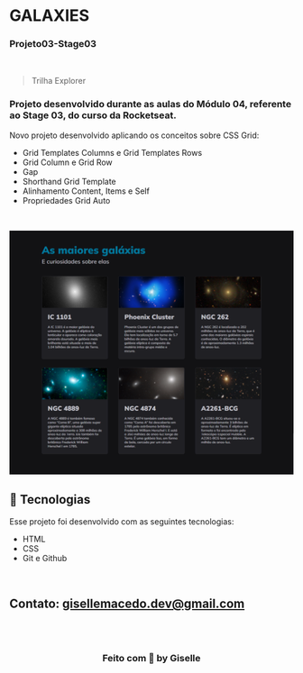 # GALAXIES 
### Projeto03-Stage03

<br/>

> Trilha Explorer


### Projeto desenvolvido durante as aulas do Módulo 04, referente ao Stage 03, do curso da Rocketseat.

Novo projeto desenvolvido aplicando os conceitos sobre CSS Grid:
- Grid Templates Columns e Grid Templates Rows 
- Grid Column e Grid Row
- Gap
- Shorthand Grid Template
- Alinhamento Content, Items e Self
- Propriedades Grid Auto


<br/>

  ![preview](./images/Galaxies.png)


## 🚀 Tecnologias

Esse projeto foi desenvolvido com as seguintes tecnologias:

- HTML
- CSS
- Git e Github

<br/>

## Contato: gisellemacedo.dev@gmail.com

<br/>
<br/>



<h3 align="center">Feito com 💜 by Giselle</h3>